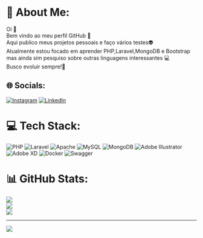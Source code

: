 # 💫 About Me:
Oí 👋<br>Bem vindo ao meu perfil GitHub 👋<br>Aqui publico meus projetos pessoais e faço vários testes👽<br>Atualmente estou focado em aprender PHP,Laravel,MongoDB e Bootstrap mas ainda sim pesquiso sobre outras linguagens interessantes 💻<br>Busco evoluir sempre!👊


## 🌐 Socials:
[![Instagram](https://img.shields.io/badge/Instagram-%23E4405F.svg?logo=Instagram&logoColor=white)](https://instagram.com/https://www.instagram.com/joaofzs/) [![LinkedIn](https://img.shields.io/badge/LinkedIn-%230077B5.svg?logo=linkedin&logoColor=white)](https://linkedin.com/in/https://www.linkedin.com/in/joaoferrazpedro/) 

# 💻 Tech Stack:
![PHP](https://img.shields.io/badge/php-%23777BB4.svg?style=for-the-badge&logo=php&logoColor=white) ![Laravel](https://img.shields.io/badge/laravel-%23FF2D20.svg?style=for-the-badge&logo=laravel&logoColor=white) ![Apache](https://img.shields.io/badge/apache-%23D42029.svg?style=for-the-badge&logo=apache&logoColor=white) ![MySQL](https://img.shields.io/badge/mysql-%2300f.svg?style=for-the-badge&logo=mysql&logoColor=white) ![MongoDB](https://img.shields.io/badge/MongoDB-%234ea94b.svg?style=for-the-badge&logo=mongodb&logoColor=white) ![Adobe Illustrator](https://img.shields.io/badge/adobeillustrator-%23FF9A00.svg?style=for-the-badge&logo=adobeillustrator&logoColor=white) ![Adobe XD](https://img.shields.io/badge/Adobe%20XD-470137?style=for-the-badge&logo=Adobe%20XD&logoColor=#FF61F6) ![Docker](https://img.shields.io/badge/docker-%230db7ed.svg?style=for-the-badge&logo=docker&logoColor=white) ![Swagger](https://img.shields.io/badge/-Swagger-%23Clojure?style=for-the-badge&logo=swagger&logoColor=white)
# 📊 GitHub Stats:
![](https://github-readme-stats.vercel.app/api?username=JoaoFerrazfs&theme=blue-green&hide_border=false&include_all_commits=false&count_private=true)<br/>
![](https://github-readme-streak-stats.herokuapp.com/?user=JoaoFerrazfs&theme=blue-green&hide_border=false)<br/>
![](https://github-readme-stats.vercel.app/api/top-langs/?username=JoaoFerrazfs&theme=blue-green&hide_border=false&include_all_commits=false&count_private=true&layout=compact)

---
[![](https://visitcount.itsvg.in/api?id=JoaoFerrazfs&icon=5&color=0)](https://visitcount.itsvg.in)

<!-- Proudly created with GPRM ( https://gprm.itsvg.in ) -->
